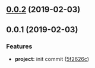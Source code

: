 <a name="0.0.2"></a>
## [0.0.2](https://github.com/mjancarik/idle-tasks/compare/0.0.1...0.0.2) (2019-02-03)



<a name="0.0.1"></a>
## 0.0.1 (2019-02-03)


### Features

* **project:** init commit ([5f2626c](https://github.com/mjancarik/idle-tasks/commit/5f2626c))



